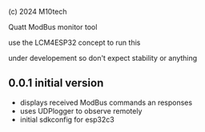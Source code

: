 (c) 2024 M10tech

Quatt ModBus monitor tool

use the LCM4ESP32 concept to run this

under developement so don't expect stability or anything

## 0.0.1 initial version
- displays received ModBus commands an responses
- uses UDPlogger to observe remotely
- initial sdkconfig for esp32c3
